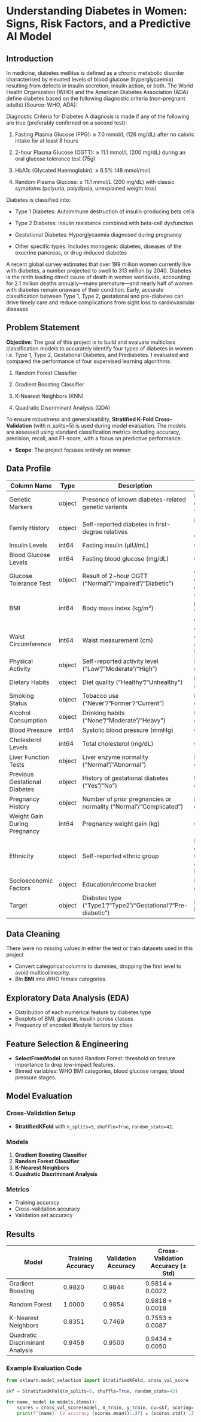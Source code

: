 # Understanding Diabetes in Women: Signs, Risk Factors, and a Predictive AI Model

## Introduction
In medicine, diabetes mellitus is defined as a chronic metabolic disorder characterised by elevated levels of blood glucose (hyperglycaemia) resulting from defects in insulin secretion, insulin action, or both. The World Health Organization (WHO) and the American Diabetes Association (ADA) define diabetes based on the following diagnostic criteria (non-pregnant adults) [Source: WHO, ADA]:

Diagnostic Criteria for Diabetes
A diagnosis is made if any of the following are true (preferably confirmed on a second test):

1. Fasting Plasma Glucose (FPG):
≥ 7.0 mmol/L (126 mg/dL) after no caloric intake for at least 8 hours

2. 2-hour Plasma Glucose (OGTT):
≥ 11.1 mmol/L (200 mg/dL) during an oral glucose tolerance test (75g)

3. HbA1c (Glycated Haemoglobin):
≥ 6.5% (48 mmol/mol)

4. Random Plasma Glucose:
≥ 11.1 mmol/L (200 mg/dL) with classic symptoms (polyuria, polydipsia, unexplained weight loss)

Diabetes is classified into:

- Type 1 Diabetes: Autoimmune destruction of insulin-producing beta cells

- Type 2 Diabetes: Insulin resistance combined with beta-cell dysfunction

- Gestational Diabetes: Hyperglycaemia diagnosed during pregnancy

- Other specific types: Includes monogenic diabetes, diseases of the exocrine pancreas, or drug-induced diabetes

A recent global survey estimates that over 199 million women currently live with diabetes, a number projected to swell to 313 million by 2040. Diabetes is the ninth leading direct cause of death in women worldwide, accounting for 2.1 million deaths annually—many premature—and nearly half of women with diabetes remain unaware of their condition. Early, accurate classification between Type 1, Type 2, gestational and pre-diabetes can drive timely care and reduce complications from sight loss to cardiovascular diseases

## Problem Statement
**Objective**: The goal of this project is to build and evaluate multiclass classification models to accurately identify four types of diabetes in women i.e. Type 1, Type 2, Gestational Diabetes, and Prediabetes. I evaluated and compared the performance of four supervised learning algorithms:

1. Random Forest Classifier

2. Gradient Boosting Classifier

3. K-Nearest Neighbors (KNN)

4. Quadratic Discriminant Analysis (QDA)

To ensure robustness and generalisability, **Stratified K-Fold Cross-Validation** (with n_splits=5) is used during model evaluation. The models are assessed using standard classification metrics including accuracy, precision, recall, and F1-score, with a focus on predictive performance. 
- **Scope**: The project focuses entirely on women


## Data Profile

| Column Name                     | Type      | Description                                                    | Notes                                     |
|---------------------------------|-----------|----------------------------------------------------------------|-------------------------------------------|
| Genetic Markers                 | object    | Presence of known diabetes-related genetic variants            | Encoded as dummy variables                |
| Family History                  | object    | Self-reported diabetes in first-degree relatives               | Binary (“Yes”/“No”), dummied              |
| Insulin Levels                  | int64     | Fasting insulin (µIU/mL)                                       | Continuous                                |
| Blood Glucose Levels            | int64     | Fasting blood glucose (mg/dL)                                  | Continuous                                |
| Glucose Tolerance Test          | object    | Result of 2-hour OGTT (“Normal”/“Impaired”/“Diabetic”)         | Categorical; dummy-encoded                |
| BMI                             | int64     | Body mass index (kg/m²)                                        | Will be binned using WHO female categories|
| Waist Circumference             | int64     | Waist measurement (cm)                                         | Continuous; ethnicity-adjusted thresholds |
| Physical Activity               | object    | Self-reported activity level (“Low”/“Moderate”/“High”)         | Dummy-encoded                             |
| Dietary Habits                  | object    | Diet quality (“Healthy”/“Unhealthy”)                           | Dummy-encoded                             |
| Smoking Status                  | object    | Tobacco use (“Never”/“Former”/“Current”)                       | Dummy-encoded                             |
| Alcohol Consumption             | object    | Drinking habits (“None”/“Moderate”/“Heavy”)                    | Dummy-encoded                             |
| Blood Pressure                  | int64     | Systolic blood pressure (mmHg)                                 | Continuous                                |
| Cholesterol Levels              | int64     | Total cholesterol (mg/dL)                                      | Continuous                                |
| Liver Function Tests            | object    | Liver enzyme normality (“Normal”/“Abnormal”)                   | Dummy-encoded                             |
| Previous Gestational Diabetes   | object    | History of gestational diabetes (“Yes”/“No”)                   | Dummy-encoded                             |
| Pregnancy History               | object    | Number of prior pregnancies or normality (“Normal”/“Complicated”) | Dummy-encoded                          |
| Weight Gain During Pregnancy    | int64     | Pregnancy weight gain (kg)                                     | Continuous                                |
| Ethnicity                       | object    | Self-reported ethnic group                                     | Dummy-encoded; used to adjust BMI/waist   |
| Socioeconomic Factors           | object    | Education/income bracket                                       | Dummy-encoded                             |
| Target                          | object    | Diabetes type (“Type1”/“Type2”/“Gestational”/“Pre-diabetic”)  | Multiclass label                          |

## Data Cleaning

There were no missing values in either the test or train datasets used in this project
  
- Convert categorical columns to dummies, dropping the first level to avoid multicollinearity.  
- Bin **BMI** into WHO female categories.   

## Exploratory Data Analysis (EDA)
  
- Distribution of each numerical feature by diabetes type  
- Boxplots of BMI, glucose, insulin across classes  
- Frequency of encoded lifestyle factors by class  

## Feature Selection & Engineering
- **SelectFromModel** on tuned Random Forest: threshold on feature importance to drop low-impact features.     
- Binned variables: WHO BMI categories, blood glucose ranges, blood pressure stages.  

## Model Evaluation
### Cross-Validation Setup
- **StratifiedKFold** with `n_splits=5`, `shuffle=True`, `random_state=42`.

### Models
1. **Gradient Boosting Classifier**  
2. **Random Forest Classifier**  
3. **K-Nearest Neighbors**  
4. **Quadratic Discriminant Analysis**

### Metrics
- Training accuracy  
- Cross-validation accuracy 
- Validation set accuracy  

## Results

| Model                          | Training Accuracy | Validation Accuracy | Cross-Validation Accuracy (± Std) |
|-------------------------------|-------------------|---------------------|-----------------------------------|
| Gradient Boosting             | 0.9820            | 0.9844              | 0.9814 ± 0.0022                   |
| Random Forest                 | 1.0000            | 0.9854              | 0.9818 ± 0.0018                   |
| K-Nearest Neighbors           | 0.8351            | 0.7469              | 0.7553 ± 0.0087                   |
| Quadratic Discriminant Analysis | 0.9458          | 0.9500              | 0.9434 ± 0.0050                   |

### Example Evaluation Code
```python
from sklearn.model_selection import StratifiedKFold, cross_val_score

skf = StratifiedKFold(n_splits=5, shuffle=True, random_state=42)

for name, model in models.items():
    scores = cross_val_score(model, X_train, y_train, cv=skf, scoring='accuracy')
    print(f"{name}: CV accuracy {scores.mean():.3f} ± {scores.std():.3f}")
